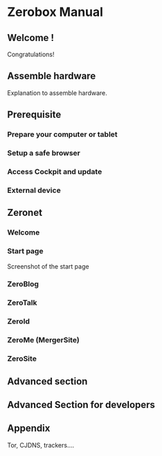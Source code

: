 # Zerobox Manual

## Welcome !

Congratulations!

## Assemble hardware

Explanation to assemble hardware.

## Prerequisite

### Prepare your computer or tablet

### Setup a safe browser

### Access Cockpit and update

### External device

## Zeronet

### Welcome

### Start page

Screenshot of the start page

### ZeroBlog

### ZeroTalk

### ZeroId

### ZeroMe (MergerSite)

### ZeroSite


## Advanced section

## Advanced Section for developers

## Appendix

Tor, CJDNS, trackers....
